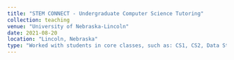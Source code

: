 ```yaml
---
title: "STEM CONNECT - Undergraduate Computer Science Tutoring"
collection: teaching
venue: "University of Nebraska-Lincoln"
date: 2021-08-20
location: "Lincoln, Nebraska"
type: "Worked with students in core classes, such as: CS1, CS2, Data Structures & Algorithms, Discrete Structures. "
---
```


